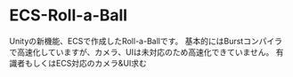# ECS-Roll-a-Ball
Unityの新機能、ECSで作成したRoll-a-Ballです。
基本的にはBurstコンパイラで高速化していますが、カメラ、UIは未対応のため高速化できていません。
有識者もしくはECS対応のカメラ&UI求む
